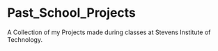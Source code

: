 # Past_School_Projects
A Collection of my Projects made during classes at Stevens Institute of Technology.
